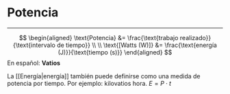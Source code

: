 # Potencia
***
$$
\begin{aligned}
\text{Potencia} &= \frac{\text{trabajo realizado}}{\text{intervalo de tiempo}}
\\
\\
\text{[Watts (W)]} &= \frac{\text{energía (J)}}{\text{tiempo (s)}}
\end{aligned}
$$
En español: **Vatios**

La [[Energía|energía]] también puede definirse como una medida de potencia por tiempo. 
	Por ejemplo: kilovatios hora.
	$E = P \cdot t$
